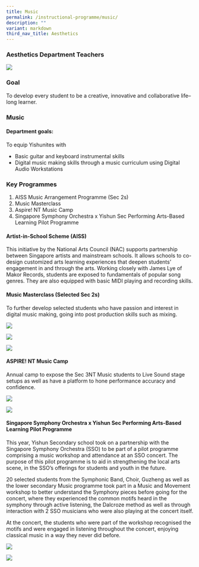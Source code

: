 ```yaml
---
title: Music
permalink: /instructional-programme/music/
description: ""
variant: markdown
third_nav_title: Aesthetics
---
```

### Aesthetics Department Teachers

![](/images/IP/Aesthetics/aesthetics_2023.jpg)

### Goal
To develop every student to be a creative, innovative and collaborative life–long learner.


### Music

#### Department goals:

To equip Yishunites with
* Basic guitar and keyboard instrumental skills
* Digital music making skills through a music curriculum using Digital Audio Workstations


### Key Programmes

1. AISS Music Arrangement Programme (Sec 2s)
2. Music Masterclass
3. Aspire! NT Music Camp
4. Singapore Symphony Orchestra x Yishun Sec Performing Arts-Based Learning Pilot Programme

#### Artist-in-School Scheme (AISS)

This initiative by the National Arts Council (NAC) supports partnership between Singapore artists and mainstream schools. It allows schools to co-design customized arts learning experiences that deepen students’ engagement in and through the arts. Working closely with James Lye of Makor Records, students are exposed to fundamentals of popular song genres. They are also equipped with basic MIDI playing and recording skills.

#### Music Masterclass (Selected Sec 2s)

To further develop selected students who have passion and interest in digital music making, going into post production skills such as mixing.

![](/images/IP/Aesthetics/music%20masterclass%20photo%201.jpg)

![](/images/IP/Aesthetics/eugene%20bakers%20in%20space%20photo%202.jpg)

![](/images/IP/Aesthetics/2%20rs%20with%20eugene%20bakers%20in%20space%20photo%203.jpg)


#### ASPIRE! NT Music Camp

Annual camp to expose the Sec 3NT Music students to Live Sound stage setups as well as have a platform to hone performance accuracy and confidence.

![](/images/IP/Aesthetics/aspire%20nt%20music%20camp%20photo%204.jpg)

![](/images/IP/Aesthetics/aspire%20nt%20music%20camp%202%20photo%205.jpg)


#### Singapore Symphony Orchestra x Yishun Sec Performing Arts-Based Learning Pilot Programme

This year, Yishun Secondary school took on a partnership with the Singapore Symphony Orchestra (SSO) to be part of a pilot programme comprising a music workshop and attendance at an SSO concert. The purpose of this pilot programme is to aid in strengthening the local arts scene, in the SSO’s offerings for students and youth in the future.

20 selected students from the Symphonic Band, Choir, Guzheng as well as the lower secondary Music programme took part in a Music and Movement workshop to better understand the Symphony pieces before going for the concert, where they experienced the common motifs heard in the symphony through active listening, the Dalcroze method as well as through interaction with 2 SSO musicians who were also playing at the concert itself.

At the concert, the students who were part of the workshop recognised the motifs and were engaged in listening throughout the concert, enjoying classical music in a way they never did before.

![](/images/IP/Aesthetics/selected%20students%20in%20pre-workshop%20photo%206.jpg)

![](/images/IP/Aesthetics/sso%20x%20yss%20pilot%20pabl%20programme%20photo%207.jpg)